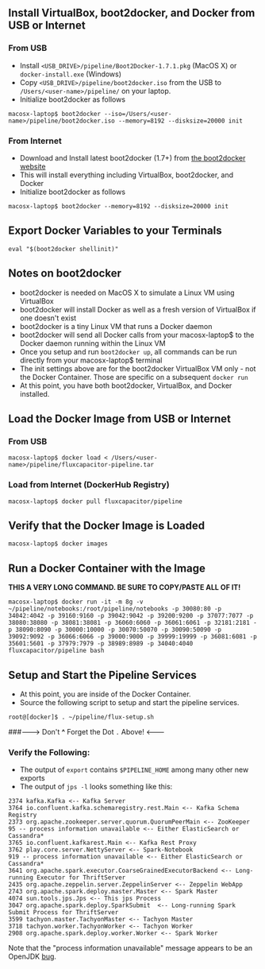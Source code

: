 ## Install VirtualBox, boot2docker, and Docker from USB or Internet
### From USB
* Install `<USB_DRIVE>/pipeline/Boot2Docker-1.7.1.pkg` (MacOS X) or `docker-install.exe` (Windows)
* Copy `<USB_DRIVE>/pipeline/boot2docker.iso` from the USB to `/Users/<user-name>/pipeline/` on your laptop.
* Initialize boot2docker as follows
```
macosx-laptop$ boot2docker --iso=/Users/<user-name>/pipeline/boot2docker.iso --memory=8192 --disksize=20000 init
``` 

### From Internet
* Download and Install latest boot2docker (1.7+) from [the boot2docker website](http://boot2docker.io/)
* This will install everything including VirtualBox, boot2docker, and Docker
* Initialize boot2docker as follows
```
macosx-laptop$ boot2docker --memory=8192 --disksize=20000 init
``` 

## Export Docker Variables to your Terminals
```
eval "$(boot2docker shellinit)"
``` 

## Notes on boot2docker
* boot2docker is needed on MacOS X to simulate a Linux VM using VirtualBox
* boot2docker will install Docker as well as a fresh version of VirtualBox if one doesn't exist
* boot2docker is a tiny Linux VM that runs a Docker daemon
* boot2docker will send all Docker calls from your macosx-laptop$ to the Docker daemon running within the Linux VM
* Once you setup and run `boot2docker up`, all commands can be run directly from your macosx-laptop$ terminal
* The init settings above are for the boot2docker VirtualBox VM only - not the Docker Container.  Those are specific on a subsequent `docker run`
* At this point, you have both boot2docker, VirtualBox, and Docker installed.


## Load the Docker Image from USB or Internet
### From USB
```
macosx-laptop$ docker load < /Users/<user-name>/pipeline/fluxcapacitor-pipeline.tar
```

### Load from Internet (DockerHub Registry)
```
macosx-laptop$ docker pull fluxcapacitor/pipeline
```

## Verify that the Docker Image is Loaded
```
macosx-laptop$ docker images
```

## Run a Docker Container with the Image
**THIS A VERY LONG COMMAND.  BE SURE TO COPY/PASTE ALL OF IT!**
```
macosx-laptop$ docker run -it -m 8g -v ~/pipeline/notebooks:/root/pipeline/notebooks -p 30080:80 -p 34042:4042 -p 39160:9160 -p 39042:9042 -p 39200:9200 -p 37077:7077 -p 38080:38080 -p 38081:38081 -p 36060:6060 -p 36061:6061 -p 32181:2181 -p 38090:8090 -p 30000:10000 -p 30070:50070 -p 30090:50090 -p 39092:9092 -p 36066:6066 -p 39000:9000 -p 39999:19999 -p 36081:6081 -p 35601:5601 -p 37979:7979 -p 38989:8989 -p 34040:4040 fluxcapacitor/pipeline bash
```

## Setup and Start the Pipeline Services
* At this point, you are inside of the Docker Container.
* Source the following script to setup and start the pipeline services.
```
root@[docker]$ . ~/pipeline/flux-setup.sh
```
###--->  Don't **^** Forget the Dot `.` Above!  <---

### Verify the Following:
* The output of `export` contains `$PIPELINE_HOME` among many other new exports
* The output of `jps -l` looks something like this:
```
2374 kafka.Kafka <-- Kafka Server
3764 io.confluent.kafka.schemaregistry.rest.Main <-- Kafka Schema Registry
2373 org.apache.zookeeper.server.quorum.QuorumPeerMain <-- ZooKeeper
95 -- process information unavailable <-- Either ElasticSearch or Cassandra*
3765 io.confluent.kafkarest.Main <-- Kafka Rest Proxy
3762 play.core.server.NettyServer <-- Spark-Notebook
919 -- process information unavailable <-- Either ElasticSearch or Cassandra*
3641 org.apache.spark.executor.CoarseGrainedExecutorBackend <-- Long-running Executor for ThriftServer
2435 org.apache.zeppelin.server.ZeppelinServer <-- Zeppelin WebApp
2743 org.apache.spark.deploy.master.Master <-- Spark Master
4074 sun.tools.jps.Jps <-- This jps Process
3047 org.apache.spark.deploy.SparkSubmit  <-- Long-running Spark Submit Process for ThriftServer
3599 tachyon.master.TachyonMaster <-- Tachyon Master
3718 tachyon.worker.TachyonWorker <-- Tachyon Worker
2908 org.apache.spark.deploy.worker.Worker <-- Spark Worker
```
Note that the "process information unavailable" message appears to be an OpenJDK [bug](https://bugs.openjdk.java.net/browse/JDK-8075773).